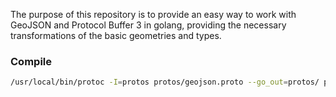 The purpose of this repository is to provide an easy way to work with GeoJSON and Protocol Buffer 3 in golang, providing the necessary transformations of the basic geometries and types.

### Compile

```bash
/usr/local/bin/protoc -I=protos protos/geojson.proto --go_out=protos/ protos/*.proto
```